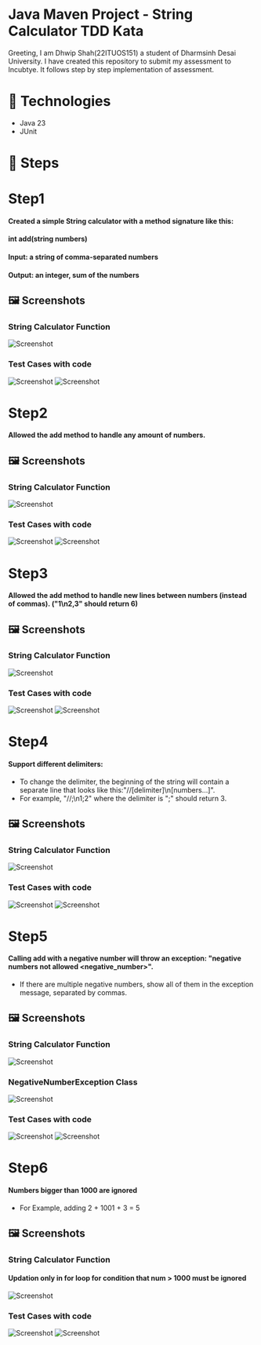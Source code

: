 # Java Maven Project - String Calculator TDD Kata

Greeting,
I am Dhwip Shah(22ITUOS151) a student of Dharmsinh Desai University.
I have created this repository to submit my assessment to Incubtye.
It follows step by step implementation of assessment.

# 🔧 Technologies

- Java 23
- JUnit

# 🚀 Steps
# Step1

#### Created a simple String calculator with a method signature like this:
#### int add(string numbers)
#### Input: a string of comma-separated numbers
#### Output: an integer, sum of the numbers



## 🖼️ Screenshots

### String Calculator Function

![Screenshot](screenshots/StringFunc1.png)

### Test Cases with code

![Screenshot](screenshots/TestCaseCode1.png)
![Screenshot](screenshots/TestCaseOutput1.png)

# Step2

#### Allowed the add method to handle any amount of numbers.

## 🖼️ Screenshots

### String Calculator Function
![Screenshot](screenshots/StringFunc1.png)

### Test Cases with code

![Screenshot](screenshots/TestCaseCode2.png)
![Screenshot](screenshots/TestCaseOutput2.png)

# Step3

#### Allowed the add method to handle new lines between numbers (instead of commas). ("1\n2,3" should return 6)

## 🖼️ Screenshots

### String Calculator Function
![Screenshot](screenshots/StringFunc2.png)

### Test Cases with code

![Screenshot](screenshots/TestCaseCode3.png)
![Screenshot](screenshots/TestCaseOutput3.png)

# Step4

#### Support different delimiters:

- To change the delimiter, the beginning of the string will contain a separate line that looks like this:"//[delimiter]\n[numbers…]". 
- For example, "//;\n1;2" where the delimiter is ";" should return 3.

## 🖼️ Screenshots

### String Calculator Function
![Screenshot](screenshots/StringFunc3.png)

### Test Cases with code

![Screenshot](screenshots/TestCaseCode4.png)
![Screenshot](screenshots/TestCaseOutput4.png)

# Step5

#### Calling add with a negative number will throw an exception: "negative numbers not allowed <negative_number>".

- If there are multiple negative numbers, show all of them in the exception message, separated by commas.

## 🖼️ Screenshots

### String Calculator Function

![Screenshot](screenshots/StringFunc4.png)

### NegativeNumberException Class

![Screenshot](screenshots/NegativeExcepClass.png)

### Test Cases with code

![Screenshot](screenshots/TestCaseCode4.png)
![Screenshot](screenshots/TestCaseOutput4.png)

# Step6

#### Numbers bigger than 1000 are ignored 
- For Example, adding 2 + 1001 + 3 = 5

## 🖼️ Screenshots

### String Calculator Function

#### Updation only in for loop for condition that num > 1000 must be ignored

![Screenshot](screenshots/StringFunc5.png)


### Test Cases with code

![Screenshot](screenshots/TestCaseCode6.png)
![Screenshot](screenshots/TestCaseOutput6.png)